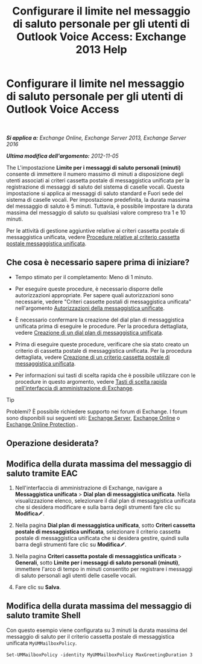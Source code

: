 ﻿---
title: 'Configurare il limite nel messaggio di saluto personale per gli utenti di Outlook Voice Access: Exchange 2013 Help'
TOCTitle: Configurare il limite nel messaggio di saluto personale per gli utenti di Outlook Voice Access
ms:assetid: d400f250-0f55-45f5-9918-5f1d7819fbdf
ms:mtpsurl: https://technet.microsoft.com/it-it/library/Bb201731(v=EXCHG.150)
ms:contentKeyID: 50555687
ms.date: 05/22/2018
mtps_version: v=EXCHG.150
ms.translationtype: MT
---

# Configurare il limite nel messaggio di saluto personale per gli utenti di Outlook Voice Access

 

_**Si applica a:** Exchange Online, Exchange Server 2013, Exchange Server 2016_

_**Ultima modifica dell'argomento:** 2012-11-05_

The L'impostazione **Limite per i messaggi di saluto personali (minuti)** consente di immettere il numero massimo di minuti a disposizione degli utenti associati ai criteri cassetta postale di messaggistica unificata per la registrazione di messaggi di saluto del sistema di caselle vocali. Questa impostazione si applica ai messaggi di saluto standard e Fuori sede del sistema di caselle vocali. Per impostazione predefinita, la durata massima del messaggio di saluto è 5 minuti. Tuttavia, è possibile impostare la durata massima del messaggio di saluto su qualsiasi valore compreso tra 1 e 10 minuti.

Per le attività di gestione aggiuntive relative ai criteri cassetta postale di messaggistica unificata, vedere [Procedure relative al criterio cassetta postale messaggistica unificata](um-mailbox-policy-procedures-exchange-2013-help.md).

## Che cosa è necessario sapere prima di iniziare?

  - Tempo stimato per il completamento: Meno di 1 minuto.

  - Per eseguire queste procedure, è necessario disporre delle autorizzazioni appropriate. Per sapere quali autorizzazioni sono necessarie, vedere "Criteri cassette postali di messaggistica unificata" nell'argomento [Autorizzazioni della messaggistica unificate](unified-messaging-permissions-exchange-2013-help.md).

  - È necessario confermare la creazione del dial plan di messaggistica unificata prima di eseguire le procedure. Per la procedura dettagliata, vedere [Creazione di un dial plan di messaggistica unificata](create-a-um-dial-plan-exchange-2013-help.md).

  - Prima di eseguire queste procedure, verificare che sia stato creato un criterio di cassetta postale di messaggistica unificata. Per la procedura dettagliata, vedere [Creazione di un criterio cassetta postale di messaggistica unificata](create-a-um-mailbox-policy-exchange-2013-help.md).

  - Per informazioni sui tasti di scelta rapida che è possibile utilizzare con le procedure in questo argomento, vedere [Tasti di scelta rapida nell'interfaccia di amministrazione di Exchange](keyboard-shortcuts-in-the-exchange-admin-center-exchange-online-protection-help.md).


> [!TIP]
> Problemi? È possibile richiedere supporto nei forum di Exchange. I forum sono disponibili sui seguenti siti: <A href="https://go.microsoft.com/fwlink/p/?linkid=60612">Exchange Server</A>, <A href="https://go.microsoft.com/fwlink/p/?linkid=267542">Exchange Online</A> o <A href="https://go.microsoft.com/fwlink/p/?linkid=285351">Exchange Online Protection</A>..



## Operazione desiderata?

## Modifica della durata massima del messaggio di saluto tramite EAC

1.  Nell'interfaccia di amministrazione di Exchange, navigare a **Messaggistica unificata** \> **Dial plan di messaggistica unificata**. Nella visualizzazione elenco, selezionare il dial plan di messaggistica unificata che si desidera modificare e sulla barra degli strumenti fare clic su **Modifica**![Icona Modifica](images/JJ218640.6f53ccb2-1f13-4c02-bea0-30690e6ea71d(EXCHG.150).gif "Icona Modifica").

2.  Nella pagina **Dial plan di messaggistica unificata**, sotto **Criteri cassetta postale di messaggistica unificata**, selezionare il criterio cassetta postale di messaggistica unificata che si desidera gestire, quindi sulla barra degli strumenti fare clic su **Modifica**![Icona Modifica](images/JJ218640.6f53ccb2-1f13-4c02-bea0-30690e6ea71d(EXCHG.150).gif "Icona Modifica").

3.  Nella pagina **Criteri cassetta postale di messaggistica unificata** \> **Generali**, sotto **Limite per i messaggi di saluto personali (minuti)**, immettere l'arco di tempo in minuti consentito per registrare i messaggi di saluto personali agli utenti delle caselle vocali.

4.  Fare clic su **Salva**.

## Modifica della durata massima del messaggio di saluto tramite Shell

Con questo esempio viene configurata su 3 minuti la durata massima del messaggio di saluto per il criterio cassetta postale di messaggistica unificata `MyUMMailboxPolicy`.

    Set-UMMailboxPolicy -identity MyUMMailboxPolicy MaxGreetingDuration 3

